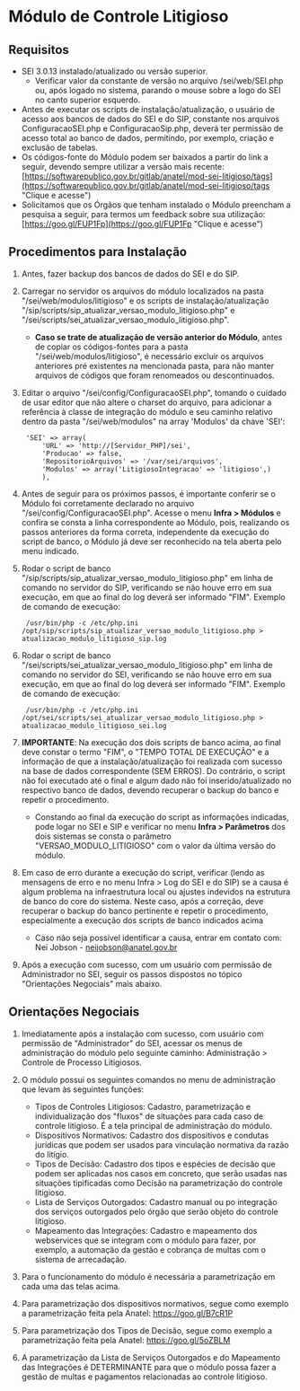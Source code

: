 # Módulo de Controle Litigioso

## Requisitos
- SEI 3.0.13 instalado/atualizado ou versão superior.
   - Verificar valor da constante de versão no arquivo /sei/web/SEI.php ou, após logado no sistema, parando o mouse sobre a logo do SEI no canto superior esquerdo.
- Antes de executar os scripts de instalação/atualização, o usuário de acesso aos bancos de dados do SEI e do SIP, constante nos arquivos ConfiguracaoSEI.php e ConfiguracaoSip.php, deverá ter permissão de acesso total ao banco de dados, permitindo, por exemplo, criação e exclusão de tabelas.
- Os códigos-fonte do Módulo podem ser baixados a partir do link a seguir, devendo sempre utilizar a versão mais recente: [https://softwarepublico.gov.br/gitlab/anatel/mod-sei-litigioso/tags](https://softwarepublico.gov.br/gitlab/anatel/mod-sei-litigioso/tags "Clique e acesse")
- Solicitamos que os Órgãos que tenham instalado o Módulo preencham a pesquisa a seguir, para termos um feedback sobre sua utilização: [https://goo.gl/FUP1Fp](https://goo.gl/FUP1Fp "Clique e acesse")

## Procedimentos para Instalação
1. Antes, fazer backup dos bancos de dados do SEI e do SIP.
2. Carregar no servidor os arquivos do módulo localizados na pasta "/sei/web/modulos/litigioso" e os scripts de instalação/atualização "/sip/scripts/sip_atualizar_versao_modulo_litigioso.php" e "/sei/scripts/sei_atualizar_versao_modulo_litigioso.php".
   - **Caso se trate de atualização de versão anterior do Módulo**, antes de copiar os códigos-fontes para a pasta "/sei/web/modulos/litigioso", é necessário excluir os arquivos anteriores pré existentes na mencionada pasta, para não manter arquivos de códigos que foram renomeados ou descontinuados.
3. Editar o arquivo "/sei/config/ConfiguracaoSEI.php", tomando o cuidado de usar editor que não altere o charset do arquivo, para adicionar a referência à classe de integração do módulo e seu caminho relativo dentro da pasta "/sei/web/modulos" na array 'Modulos' da chave 'SEI':

		'SEI' => array(
			'URL' => 'http://[Servidor_PHP]/sei',
			'Producao' => false,
			'RepositorioArquivos' => '/var/sei/arquivos',
			'Modulos' => array('LitigiosoIntegracao' => 'litigioso',)
			),

4. Antes de seguir para os próximos passos, é importante conferir se o Módulo foi corretamente declarado no arquivo "/sei/config/ConfiguracaoSEI.php". Acesse o menu **Infra > Módulos** e confira se consta a linha correspondente ao Módulo, pois, realizando os passos anteriores da forma correta, independente da execução do script de banco, o Módulo já deve ser reconhecido na tela aberta pelo menu indicado.
5. Rodar o script de banco "/sip/scripts/sip_atualizar_versao_modulo_litigioso.php" em linha de comando no servidor do SIP, verificando se não houve erro em sua execução, em que ao final do log deverá ser informado "FIM". Exemplo de comando de execução:

		/usr/bin/php -c /etc/php.ini /opt/sip/scripts/sip_atualizar_versao_modulo_litigioso.php > atualizacao_modulo_litigioso_sip.log
			
6. Rodar o script de banco "/sei/scripts/sei_atualizar_versao_modulo_litigioso.php" em linha de comando no servidor do SEI, verificando se não houve erro em sua execução, em que ao final do log deverá ser informado "FIM". Exemplo de comando de execução:

		/usr/bin/php -c /etc/php.ini /opt/sei/scripts/sei_atualizar_versao_modulo_litigioso.php > atualizacao_modulo_litigioso_sei.log

7. **IMPORTANTE**: Na execução dos dois scripts de banco acima, ao final deve constar o termo "FIM", o "TEMPO TOTAL DE EXECUÇÃO" e a informação de que a instalação/atualização foi realizada com sucesso na base de dados correspondente (SEM ERROS). Do contrário, o script não foi executado até o final e algum dado não foi inserido/atualizado no respectivo banco de dados, devendo recuperar o backup do banco e repetir o procedimento.
   - Constando ao final da execução do script as informações indicadas, pode logar no SEI e SIP e verificar no menu **Infra > Parâmetros** dos dois sistemas se consta o parâmetro "VERSAO_MODULO_LITIGIOSO" com o valor da última versão do módulo.
8. Em caso de erro durante a execução do script, verificar (lendo as mensagens de erro e no menu Infra > Log do SEI e do SIP) se a causa é algum problema na infraestrutura local ou ajustes indevidos na estrutura de banco do core do sistema. Neste caso, após a correção, deve recuperar o backup do banco pertinente e repetir o procedimento, especialmente a execução dos scripts de banco indicados acima
	- Caso não seja possível identificar a causa, entrar em contato com: Nei Jobson - neijobson@anatel.gov.br
9. Após a execução com sucesso, com um usuário com permissão de Administrador no SEI, seguir os passos dispostos no tópico "Orientações Negociais" mais abaixo.
	
## Orientações Negociais
1. Imediatamente após a instalação com sucesso, com usuário com permissão de "Administrador" do SEI, acessar os menus de administração do módulo pelo seguinte caminho: Administração > Controle de Processo Litigiosos.

2. O módulo possui os seguintes comandos no menu de administração que levam às seguintes funções:
	- Tipos de Controles Litigiosos: Cadastro, parametrização e individualização dos "fluxos" de situações para cada caso de controle litigioso. É a tela principal de administração do módulo.
	- Dispositivos Normativos: Cadastro dos dispositivos e condutas jurídicas que podem ser usados para vinculação normativa da razão do litígio.
	- Tipos de Decisão: Cadastro dos tipos e espécies de decisão que podem ser aplicadas nos casos em concreto, que serão usadas nas situações tipificadas como Decisão na parametrização do controle litigioso.
	- Lista de Serviços Outorgados: Cadastro manual ou po integração dos serviços outorgados pelo órgão que serão objeto do controle litigioso.
	- Mapeamento das Integrações: Cadastro e mapeamento dos webservices que se integram com o módulo para fazer, por exemplo, a automação da gestão e cobrança de multas com o sistema de arrecadação.
3. Para o funcionamento do módulo é necessária a parametrização em cada uma das telas acima.
4. Para parametrização dos dispositivos normativos, segue como exemplo a parametrização feita pela Anatel: https://goo.gl/B7cR1P
5. Para parametrização dos Tipos de Decisão, segue como exemplo a parametrização feita pela Anatel: https://goo.gl/5oZBLM
6. A parametrização da Lista de Serviços Outorgados e do Mapeamento das Integrações é DETERMINANTE para que o módulo possa fazer a gestão de multas e pagamentos relacionadas ao controle litigioso.
